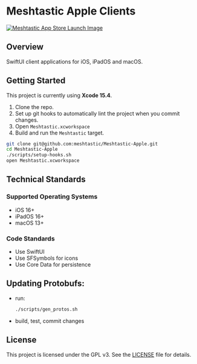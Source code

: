 # Meshtastic Apple Clients

<a href="https://apple.co/3Auysep">
    <img alt="Meshtastic App Store Launch Image" src="meshtastic-1080x1080.png" />
</a>

## Overview

SwiftUI client applications for iOS, iPadOS and macOS.

## Getting Started

This project is currently using **Xcode 15.4**. 

1. Clone the repo.
2. Set up git hooks to automatically lint the project when you commit changes.
2. Open `Meshtastic.xcworkspace`
2. Build and run the `Meshtastic` target.

```sh
git clone git@github.com:meshtastic/Meshtastic-Apple.git
cd Meshtastic-Apple
./scripts/setup-hooks.sh
open Meshtastic.xcworkspace
```

## Technical Standards

### Supported Operating Systems

* iOS 16+
* iPadOS 16+
* macOS 13+

### Code Standards

- Use SwiftUI
- Use SFSymbols for icons
- Use Core Data for persistence

## Updating Protobufs:
- run:
  ```bash
  ./scripts/gen_protos.sh
  ```
- build, test, commit changes

## License

This project is licensed under the GPL v3. See the [LICENSE](LICENSE) file for details.
